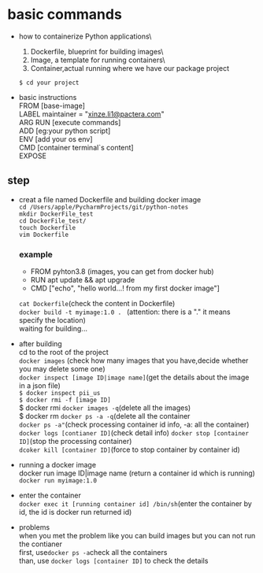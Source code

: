 # basic commands
- how to containerize Python applications\
    1. Dockerfile, blueprint for building images\
    2. Image, a template for running containers\
    3. Container,actual running where we have our package project
  

   `$ cd your project`
- basic instructions\
    FROM [base-image]\
    LABEL maintainer = "xinze.li1@pactera.com" \
    ARG
    RUN [execute commands]\
    ADD [eg:your python script]\
    ENV [add your os env]\
    CMD [container terminal`s content]\
    EXPOSE
 ## step
  - creat a file named Dockerfile and building docker image \
    `cd /Users/apple/PycharmProjects/git/python-notes`\
    `mkdir DockerFile_test`\
    `cd DockerFile_test/`\
    `touch Dockerfile`\
    `vim Dockerfile`
    ### example
    - FROM pyhton3.8 (images, you can get from docker hub)
    - RUN apt update && apt upgrade
    - CMD ["echo", "hello world...! from my first docker image"]

    `cat Dockerfile`(check the content in Dockerfile)\
    `docker build -t myimage:1.0 . ` (attention: there is a "." it means specify the location)\
    waiting for building...
    
  - after building \
    cd to the root of the project \
    `docker images` (check how many images that you have,decide whether you may delete some one)\
    `docker inspect [image ID|image name]`(get the details about the image in a json file)\
    `$ docker inspect pii_us `\
    `$ docker rmi -f [image ID]`\
    $ docker rmi `docker images -q`(delete all the images)\
    $ docker rm `docker ps -a -q`(delete all the container\
    `docker ps -a"`(check processing container id info, -a: all the container)\
    `docker logs [contianer ID]`(check detail info)
    `docker stop [container ID]`(stop the processing container)\
    `dcoker kill [container ID]`(force to stop container by container id)
    
  - running a docker image \
    docker run image ID|image name (return a container id which is running) `docker run myimage:1.0`
    
    
  - enter the container\
    `docker exec it [running container id] /bin/sh`(enter the container by id, the id is docker run returned id)
    
  - problems\
    when you met the problem like you can build images but you can not run the contianer\
    first, use`docker ps -a`check all the containers\
    than, use `docker logs [container ID]` to check the details
    